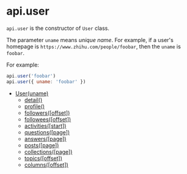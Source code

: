 # api.user

`api.user` is the constructor of `User` class.

The parameter `uname` means *unique name*. For example, if a user's homepage is `https://www.zhihu.com/people/foobar`, then the `uname` is `foobar`.

For example:

```javascript
api.user('foobar')
api.user({ uname: 'foobar' })
```

- [User(uname)](./)
    + [detail()](./detail.md)
    + [profile()](./profile.md)
    + [followers([offset])](./followers.md)
    + [followees([offset])](./followees.md)
    + [activities([start])](./activities.md)
    + [questions([page])](./questions.md)
    + [answers([page])](./answers.md)
    + [posts([page])](./posts.md)
    + [collections([page])](./collections.md)
    + [topics([offset])](./topics.md)
    + [columns([offset])](./columns.md)

